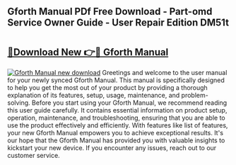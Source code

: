 ## Gforth Manual PDf Free Download - Part-omd Service Owner Guide - User Repair Edition DM51t

# <h2><a href="http://bc11483.oget.top/?id=Gforth+Manual">🔗Download New 👉🔴 Gforth Manual</a></h2>

[![Gforth Manual new download](https://i.imgur.com/5g1atiW.png)](http://bc11483.oget.top/?id=Gforth+Manual)
Greetings and welcome to the user manual for your newly synced Gforth Manual. This manual is specifically designed to help you get the most out of your product by providing a thorough explanation of its features, setup, usage, maintenance, and problem-solving. Before you start using your Gforth Manual, we recommend reading this user guide carefully. It contains essential information on product setup, operation, maintenance, and troubleshooting, ensuring that you are able to use the product effectively and efficiently. With features like list of features, your new Gforth Manual empowers you to achieve exceptional results. It's our hope that the Gforth Manual has provided you with valuable insights to kickstart your new device. If you encounter any issues, reach out to our customer service.

